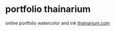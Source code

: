 # portfolio thainarium
online portfolio watercolor and ink 
[thainarium.com](https://thainarium.com)

